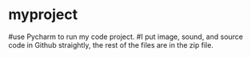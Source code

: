 # myproject
#use Pycharm to run my code project.
#I put image, sound, and source code in Github straightly, the rest of the files are in the zip file.
